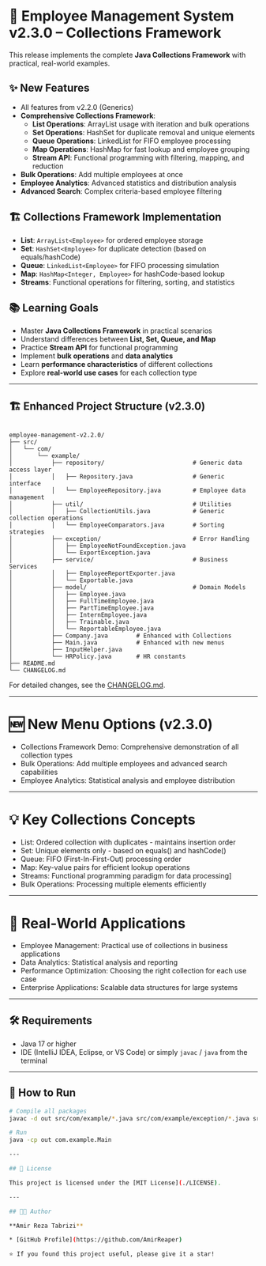 # 👥 Employee Management System v2.3.0 – Collections Framework

This release implements the complete **Java Collections Framework** with practical, real-world examples.

## ✨ New Features
- All features from v2.2.0 (Generics)
- **Comprehensive Collections Framework**:
    - **List Operations**: ArrayList usage with iteration and bulk operations
    - **Set Operations**: HashSet for duplicate removal and unique elements
    - **Queue Operations**: LinkedList for FIFO employee processing
    - **Map Operations**: HashMap for fast lookup and employee grouping
    - **Stream API**: Functional programming with filtering, mapping, and reduction
- **Bulk Operations**: Add multiple employees at once
- **Employee Analytics**: Advanced statistics and distribution analysis
- **Advanced Search**: Complex criteria-based employee filtering

## 🏗️ Collections Framework Implementation
- **List**: `ArrayList<Employee>` for ordered employee storage
- **Set**: `HashSet<Employee>` for duplicate detection (based on equals/hashCode)
- **Queue**: `LinkedList<Employee>` for FIFO processing simulation
- **Map**: `HashMap<Integer, Employee>` for hashCode-based lookup
- **Streams**: Functional operations for filtering, sorting, and statistics

## 📚 Learning Goals
- Master **Java Collections Framework** in practical scenarios
- Understand differences between **List, Set, Queue, and Map**
- Practice **Stream API** for functional programming
- Implement **bulk operations** and **data analytics**
- Learn **performance characteristics** of different collections
- Explore **real-world use cases** for each collection type

---

## 🏗️ Enhanced Project Structure (v2.3.0)

```

employee-management-v2.2.0/
├── src/
│   └── com/
│       └── example/
│           ├── repository/                         # Generic data access layer
│           │   ├── Repository.java                 # Generic interface
│           │   └── EmployeeRepository.java         # Employee data management
│           ├── util/                               # Utilities
│           │   ├── CollectionUtils.java            # Generic collection operations
│           │   └── EmployeeComparators.java        # Sorting strategies
│           ├── exception/                          # Error Handling
│           │   ├── EmployeeNotFoundException.java
│           │   └── ExportException.java
│           ├── service/                            # Business Services
│           │   ├── EmployeeReportExporter.java
│           │   └── Exportable.java
│           ├── model/                              # Domain Models
│           │   ├── Employee.java
│           │   ├── FullTimeEmployee.java
│           │   ├── PartTimeEmployee.java
│           │   ├── InternEmployee.java
│           │   ├── Trainable.java
│           │   └── ReportableEmployee.java
│           ├── Company.java        # Enhanced with Collections
│           ├── Main.java           # Enhanced with new menus
│           ├── InputHelper.java
│           └── HRPolicy.java       # HR constants
├── README.md
└── CHANGELOG.md

````

For detailed changes, see the [CHANGELOG.md](./CHANGELOG.md).

---

# 🆕 New Menu Options (v2.3.0)

- Collections Framework Demo: Comprehensive demonstration of all collection types
- Bulk Operations: Add multiple employees and advanced search capabilities
- Employee Analytics: Statistical analysis and employee distribution

---

# 💡 Key Collections Concepts

- List: Ordered collection with duplicates - maintains insertion order
- Set: Unique elements only - based on equals() and hashCode()
- Queue: FIFO (First-In-First-Out) processing order
- Map: Key-value pairs for efficient lookup operations
- Streams: Functional programming paradigm for data processing]
- Bulk Operations: Processing multiple elements efficiently

---

# 🎯 Real-World Applications

- Employee Management: Practical use of collections in business applications
- Data Analytics: Statistical analysis and reporting
- Performance Optimization: Choosing the right collection for each use case
- Enterprise Applications: Scalable data structures for large systems

---

## 🛠️ Requirements

- Java 17 or higher  
- IDE (IntelliJ IDEA, Eclipse, or VS Code) or simply `javac` / `java` from the terminal  

---

## 🚀 How to Run
```bash
# Compile all packages
javac -d out src/com/example/*.java src/com/example/exception/*.java src/com/example/service/*.java src/com/example/model/*.java src/com/example/repository/*.java src/com/example/util/*.java

# Run
java -cp out com.example.Main

---

## 📜 License

This project is licensed under the [MIT License](./LICENSE).

---

## 👨‍💻 Author

**Amir Reza Tabrizi**

* [GitHub Profile](https://github.com/AmirReaper)

⭐ If you found this project useful, please give it a star!

```